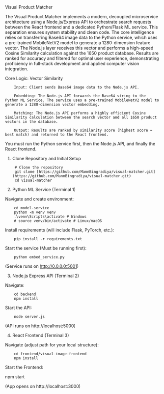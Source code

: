 Visual Product Matcher

The Visual Product Matcher implements a modern, decoupled microservice architecture using a Node.js/Express API to orchestrate search requests between the React frontend and a dedicated Python/Flask ML service. This separation ensures system stability and clean code. The core intelligence relies on transferring Base64 image data to the Python service, which uses a pre-trained MobileNetV2 model to generate a 1280-dimension feature vector. The Node.js layer receives this vector and performs a high-speed Cosine Similarity calculation against the 1650 product database. Results are ranked for accuracy and filtered for optimal user experience, demonstrating proficiency in full-stack development and applied computer vision integration.

Core Logic: Vector Similarity

        Input: Client sends Base64 image data to the Node.js API.

        Embedding: The Node.js API forwards the Base64 string to the Python ML Service. The service uses a pre-trained MobileNetV2 model to generate a 1280-dimension vector embedding.

        Matching: The Node.js API performs a highly efficient Cosine Similarity calculation between the search vector and all 1650 product vectors in the database.

        Output: Results are ranked by similarity score (highest score = best match) and returned to the React frontend.

You must run the Python service first, then the Node.js API, and finally the React frontend.

1. Clone Repository and Initial Setup

        # Clone the repository
        git clone [https://github.com/MannBingradiya/visual-matcher.git](https://github.com/MannBingradiya/visual-matcher.git)
        cd visual-matcher


2. Python ML Service (Terminal 1)

Navigate and create environment:

        cd model-service
        python -m venv venv
        .\venv\Scripts\activate # Windows
        # source venv/bin/activate # Linux/macOS


Install requirements (will include Flask, PyTorch, etc.):

        pip install -r requirements.txt


Start the service (Must be running first):

        python embed_service.py


(Service runs on http://0.0.0.0:5001)

3. Node.js Express API (Terminal 2)

Navigate:

        cd backend
        npm install


Start the API:

        node server.js


(API runs on http://localhost:5000)

4. React Frontend (Terminal 3)

Navigate (adjust path for your local structure):

        cd frontend/visual-image-frontend 
        npm install


Start the Frontend:

npm start


(App opens on http://localhost:3000)
